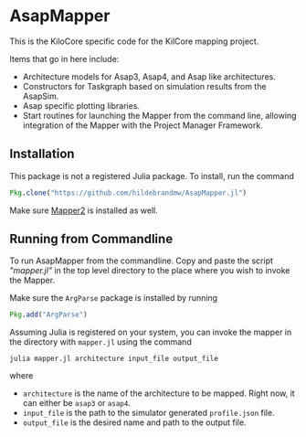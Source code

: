 # AsapMapper

This is the KiloCore specific code for the KilCore mapping project.

Items that go in here include:

* Architecture models for Asap3, Asap4, and Asap like architectures.
* Constructors for Taskgraph based on simulation results from the AsapSim.
* Asap specific plotting libraries.
* Start routines for launching the Mapper from the command line, allowing 
    integration of the Mapper with the Project Manager Framework.

## Installation

This package is not a registered Julia package. To install, run the command
```julia
Pkg.clone("https://github.com/hildebrandmw/AsapMapper.jl")
```

Make sure [Mapper2](https://github.com/hildebrandmw/Mapper2.jl) is installed
as well.

## Running from Commandline

To run AsapMapper from the commandline. Copy and paste the script *"mapper.jl"*
in the top level directory to the place where you wish to invoke the Mapper.

Make sure the `ArgParse` package is installed by running
```julia
Pkg.add("ArgParse")
```

Assuming Julia is registered on your system, you can invoke the mapper in the
directory with `mapper.jl` using the command
```
julia mapper.jl architecture input_file output_file
```
where
* `architecture` is the name of the architecture to be mapped. Right now, it
    can either be `asap3` or `asap4`.
* `input_file` is the path to the simulator generated `profile.json` file.
* `output_file` is the desired name and path to the output file.
